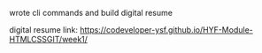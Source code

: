 wrote cli commands and build digital resume

digital resume link: https://codeveloper-ysf.github.io/HYF-Module-HTMLCSSGIT/week1/

